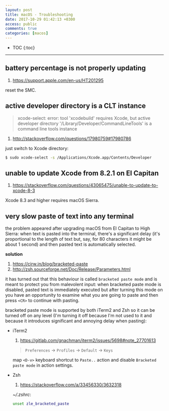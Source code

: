 ```yaml
---
layout: post
title: macOS - Troubleshooting
date: 2017-10-29 01:42:13 +0300
access: public
comments: true
categories: [macos]
---
```


<!-- more -->

* TOC
{:toc}
<hr>

battery percentage is not properly updating
-------------------------------------------

1. <https://support.apple.com/en-us/HT201295>

reset the SMC.

active developer directory is a CLT instance
--------------------------------------------

> xcode-select: error: tool 'xcodebuild' requires Xcode, but active developer
> directory '/Library/Developer/CommandLineTools' is a command line tools instance

1. <http://stackoverflow.com/questions/17980759#17980786>

just switch to Xcode directory:

```sh
$ sudo xcode-select -s /Applications/Xcode.app/Contents/Developer
```

unable to update Xcode from 8.2.1 on El Capitan
-----------------------------------------------

1. <https://stackoverflow.com/questions/43065475/unable-to-update-to-xcode-8-3>

Xcode 8.3 and higher requires macOS Sierra.

very slow paste of text into any terminal
-----------------------------------------

the problem appeared after upgrading macOS from El Capitan to High Sierra:
when text is pasted into the terminal, there's a significant delay (it's
proportional to the length of text but, say, for 80 characters it might be
about 1 second) and then pasted text is automatically selected.

**solution**

1. <https://cirw.in/blog/bracketed-paste>
2. <http://zsh.sourceforge.net/Doc/Release/Parameters.html>

it has turned out that this behaviour is called `bracketed paste mode`
and is meant to protect you from malevolent input: when bracketed paste
mode is disabled, pasted text is immediately executed but after turning
this mode on you have an opportunity to examine what you are going to
paste and then press `<CR>` to continue with pasting.

bracketed paste mode is supported by both iTerm2 and Zsh so it can be
turned off on any level (I'm turning it off because I'm not used to it
and because it introduces significant and annoying delay when pasting):

- iTerm2

  1. <https://gitlab.com/gnachman/iterm2/issues/5698#note_27701613>

  > `Preferences` → `Profiles` → `Default` → `Keys`

  map `<D-v>` keyboard shortcut to `Paste..` action and
  disable `Bracketed paste mode` in action settings.

- Zsh

  1. <https://stackoverflow.com/a/33456330/3632318>

  _~/.zshrc_:

  ```zsh
  unset zle_bracketed_paste
  ```
